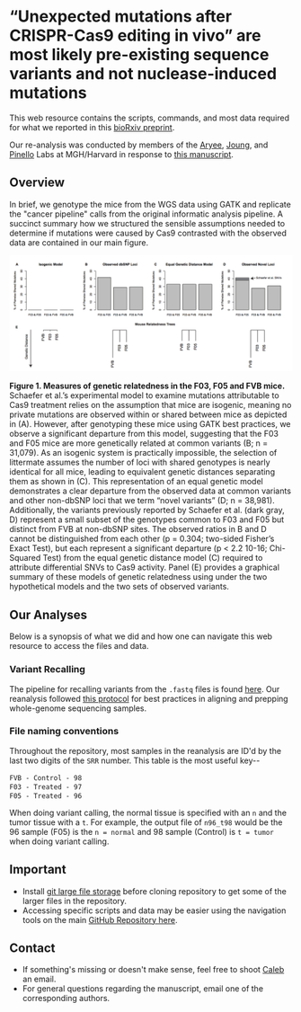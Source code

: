 <br><br>

# “Unexpected mutations after CRISPR-Cas9 editing in vivo” are most likely pre-existing sequence variants and not nuclease-induced mutations

This web resource contains the scripts, commands, and most data required for what we
reported in this [bioRxiv preprint](http://www.biorxiv.org/content/early/2017/07/05/159707).

Our re-analysis was conducted by members of the [Aryee](https://aryee.mgh.harvard.edu/),
[Joung](http://www.jounglab.org/), and [Pinello](http://pinellolab.org/) Labs at MGH/Harvard
in response to [this manuscript](https://www.nature.com/nmeth/journal/v14/n6/full/nmeth.4293.html).


## Overview

In brief, we genotype the mice from the WGS data using GATK and replicate the "cancer pipeline"
calls from the original informatic analysis pipeline. A succinct summary how we structured
the sensible assumptions needed to determine if mutations were caused by Cas9 contrasted
with the observed data are contained in our main figure. 

![](media/Figure1.png)

**Figure 1. Measures of genetic relatedness in the F03, F05 and FVB mice.**
Schaefer et al.’s experimental model to examine mutations attributable to Cas9 treatment
relies on the assumption that mice are isogenic, meaning no private mutations are observed
within or shared between mice as depicted in (A). However, after genotyping these mice using
GATK best practices, we observe a significant departure from this model, suggesting that the
F03 and F05 mice are more genetically related at common variants (B; n = 31,079).
As an isogenic system is practically impossible, the selection of littermate assumes the number
of loci with shared genotypes is nearly identical for all mice, leading to equivalent genetic
distances separating them as shown in (C).  This representation of an equal genetic model
demonstrates a clear departure from the observed data at common variants and other non-dbSNP
loci that we term “novel variants” (D; n = 38,981). Additionally, the variants previously
reported by Schaefer et al. (dark gray, D) represent a small subset of the genotypes common
to F03 and F05 but distinct from FVB at non-dbSNP sites. The observed ratios in B and D cannot
be distinguished from each other (p = 0.304; two-sided Fisher’s Exact Test), but each
represent a significant departure (p < 2.2 10-16; Chi-Squared Test) from the equal genetic
distance model (C) required to attribute differential SNVs to Cas9 activity.
Panel (E) provides a graphical summary of these models of genetic relatedness using under
the two hypothetical models and the two sets of observed variants. 

## Our Analyses

Below is a synopsis of what we did and how one can navigate this web resource to access the files and data. 

### Variant Recalling

The pipeline for recalling variants from the `.fastq` files is found [here](variantCallingPipeline). 
Our reanalysis followed [this protocol](https://www.ncbi.nlm.nih.gov/pmc/articles/PMC4243306/) for
best practices in aligning and prepping whole-genome sequencing samples. 

### File naming conventions

Throughout the repository, most samples in the reanalysis are ID'd
by the last two digits of the `SRR` number. This table is the most useful key--

```
FVB - Control - 98
F03 - Treated - 97
F05 - Treated - 96
```

When doing variant calling, the normal tissue is specified with an `n` and the tumor tissue with a `t`. 
For example, the output file of `n96_t98` would be the 96 sample (F05) is the `n = normal` and
98 sample (Control) is `t = tumor` when doing variant calling. 

## Important

- Install [git large file storage](https://git-lfs.github.com/) before cloning repository
to get some of the larger files in the repository.
- Accessing specific scripts and data may be easier using the navigation tools on the 
main [GitHub Repository here](https://github.com/aryeelab/crispr_mutation_reanalysis).

## Contact

- If something's missing or doesn't make sense, feel free to shoot [Caleb](mailto:caleblareau@g.harvard.edu)
an email.
- For general questions regarding the manuscript, email one of the corresponding authors. 

<br><br>
